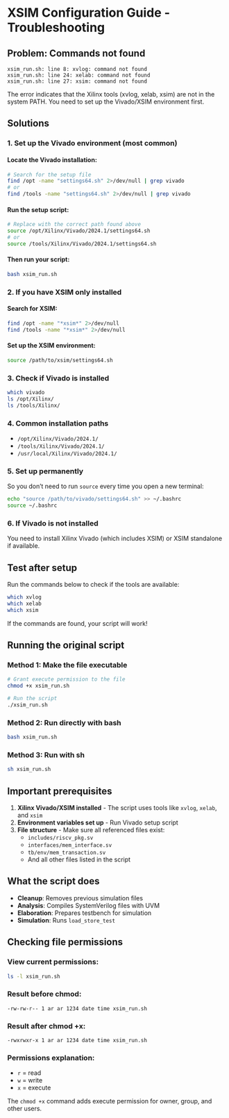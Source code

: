 
# XSIM Configuration Guide - Troubleshooting

## Problem: Commands not found
```
xsim_run.sh: line 8: xvlog: command not found
xsim_run.sh: line 24: xelab: command not found
xsim_run.sh: line 27: xsim: command not found
```

The error indicates that the Xilinx tools (xvlog, xelab, xsim) are not in the system PATH. You need to set up the Vivado/XSIM environment first.

## Solutions

### 1. Set up the Vivado environment (most common)

#### Locate the Vivado installation:
```bash
# Search for the setup file
find /opt -name "settings64.sh" 2>/dev/null | grep vivado
# or
find /tools -name "settings64.sh" 2>/dev/null | grep vivado
```

#### Run the setup script:
```bash
# Replace with the correct path found above
source /opt/Xilinx/Vivado/2024.1/settings64.sh
# or
source /tools/Xilinx/Vivado/2024.1/settings64.sh
```

#### Then run your script:
```bash
bash xsim_run.sh
```

### 2. If you have XSIM only installed

#### Search for XSIM:
```bash
find /opt -name "*xsim*" 2>/dev/null
find /tools -name "*xsim*" 2>/dev/null
```

#### Set up the XSIM environment:
```bash
source /path/to/xsim/settings64.sh
```

### 3. Check if Vivado is installed

```bash
which vivado
ls /opt/Xilinx/
ls /tools/Xilinx/
```

### 4. Common installation paths

- `/opt/Xilinx/Vivado/2024.1/`
- `/tools/Xilinx/Vivado/2024.1/`
- `/usr/local/Xilinx/Vivado/2024.1/`

### 5. Set up permanently

So you don’t need to run `source` every time you open a new terminal:

```bash
echo "source /path/to/vivado/settings64.sh" >> ~/.bashrc
source ~/.bashrc
```

### 6. If Vivado is not installed

You need to install Xilinx Vivado (which includes XSIM) or XSIM standalone if available.

## Test after setup

Run the commands below to check if the tools are available:

```bash
which xvlog
which xelab  
which xsim
```

If the commands are found, your script will work!

## Running the original script

### Method 1: Make the file executable
```bash
# Grant execute permission to the file
chmod +x xsim_run.sh

# Run the script
./xsim_run.sh
```

### Method 2: Run directly with bash
```bash
bash xsim_run.sh
```

### Method 3: Run with sh
```bash
sh xsim_run.sh
```

## Important prerequisites

1. **Xilinx Vivado/XSIM installed** - The script uses tools like `xvlog`, `xelab`, and `xsim`
2. **Environment variables set up** - Run Vivado setup script
3. **File structure** - Make sure all referenced files exist:
   - `includes/riscv_pkg.sv`
   - `interfaces/mem_interface.sv`
   - `tb/env/mem_transaction.sv`
   - And all other files listed in the script

## What the script does

- **Cleanup**: Removes previous simulation files
- **Analysis**: Compiles SystemVerilog files with UVM
- **Elaboration**: Prepares testbench for simulation
- **Simulation**: Runs `load_store_test`

## Checking file permissions

### View current permissions:
```bash
ls -l xsim_run.sh
```

### Result before chmod:
```
-rw-rw-r-- 1 ar ar 1234 date time xsim_run.sh
```

### Result after chmod +x:
```
-rwxrwxr-x 1 ar ar 1234 date time xsim_run.sh
```

### Permissions explanation:
- `r` = read
- `w` = write  
- `x` = execute

The `chmod +x` command adds execute permission for owner, group, and other users.